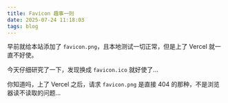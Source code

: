 ```yaml
---
title: Favicon 趣事一则
date: 2025-07-24 11:18:03
tags: blog
---
```

早前就给本站添加了 `favicon.png`，且本地测试一切正常，但是上了 Vercel 就一直不好使。

今天仔细研究了一下，发现换成 `favicon.ico` 就好使了...

你知道吗，上了 Vercel 之后，请求 `favicon.png` 是直接 404 的那种，不是浏览器读不读取的问题...